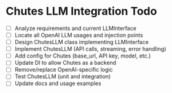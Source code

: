 # Chutes LLM Integration Todo

- [ ] Analyze requirements and current LLMInterface
- [ ] Locate all OpenAI LLM usages and injection points
- [ ] Design ChutesLLM class implementing LLMInterface
- [ ] Implement ChutesLLM (API calls, streaming, error handling)
- [ ] Add config for Chutes (base_url, API key, model, etc.)
- [ ] Update DI to allow Chutes as a backend
- [ ] Remove/replace OpenAI-specific logic
- [ ] Test ChutesLLM (unit and integration)
- [ ] Update docs and usage examples
